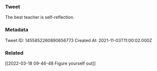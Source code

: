 ### Tweet
The best teacher is self-reflection.

### Metadata
Tweet ID: 1455852260890656773
Created At: 2021-11-03T11:00:02.000Z

### Related
[[2022-03-18 09-46-48 Figure yourself out]]

